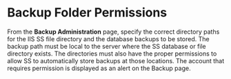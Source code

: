 [title]: # (Backup Folder Permissions)
[tags]: # (Backup Folder Permissions)
[priority]: # (20)

# Backup Folder Permissions

From the **Backup Administration** page, specify the correct directory paths for the IIS SS file directory and the database backups to be stored. The backup path must be local to the server where the SS database or file directory exists. The directories must also have the proper permissions to allow SS to automatically store backups at those locations. The account that requires permission is displayed as an alert on the Backup page.

